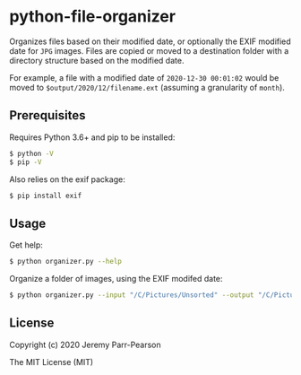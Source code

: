 # python-file-organizer

Organizes files based on their modified date, or optionally the EXIF modified date for `JPG` images.  Files are copied or moved to a destination folder with a directory structure based on the modified date.

For example, a file with a modified date of `2020-12-30 00:01:02` would be moved to `$output/2020/12/filename.ext` (assuming a granularity of `month`).

## Prerequisites

Requires Python 3.6+ and pip to be installed:
```sh
$ python -V
$ pip -V
```

Also relies on the exif package:
```sh
$ pip install exif
```

## Usage

Get help:
```sh
$ python organizer.py --help
```

Organize a folder of images, using the EXIF modifed date:
```sh
$ python organizer.py --input "/C/Pictures/Unsorted" --output "/C/Pictures/Sorted" --exif
```

## License

Copyright (c) 2020 Jeremy Parr-Pearson

The MIT License (MIT)
